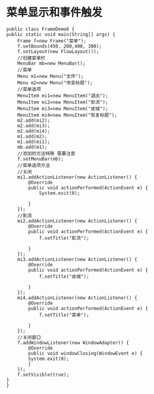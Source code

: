 菜单显示和事件触发
=====================
    public class FrameDemo6 {
	public static void main(String[] args) {
		Frame f=new Frame("菜单");
		f.setBounds(450, 200,400, 300);
		f.setLayout(new FlowLayout());
		//创建菜单栏
		MenuBar mb=new MenuBar();
		//菜单
		Menu m1=new Menu("文件");
		Menu m2=new Menu("改变标题");
		//菜单选项
		MenuItem mi1=new MenuItem("退出");
		MenuItem mi2=new MenuItem("影流");
		MenuItem mi3=new MenuItem("皮城");
		MenuItem mi4=new MenuItem("恢复标题");
		m2.add(mi2);
		m2.add(mi3);
		m2.add(mi4);
		m1.add(m2);
		m1.add(mi1);
		mb.add(m1);
	    //添加的方法特殊 需要注意
	    f.setMenuBar(mb);	
	    //菜单选项方法
	    //关闭
	    mi1.addActionListener(new ActionListener() {			
			@Override
			public void actionPerformed(ActionEvent e) {
				System.exit(0);
				
			}
		});
	    //影流
	    mi2.addActionListener(new ActionListener() {		
			@Override
			public void actionPerformed(ActionEvent e) {
				f.setTitle("影流");
				
			}
		});
	    mi3.addActionListener(new ActionListener() {			
			@Override
			public void actionPerformed(ActionEvent e) {
				f.setTitle("皮城");
				
			}
		});
	    mi4.addActionListener(new ActionListener() {			
			@Override
			public void actionPerformed(ActionEvent e) {
				f.setTitle("菜单");
				
			}
		});	    
	    //关闭窗口	    
		f.addWindowListener(new WindowAdapter() {
			@Override
			public void windowClosing(WindowEvent e) {
			System.exit(0);
			}
		});
		f.setVisible(true);
	}
    }

